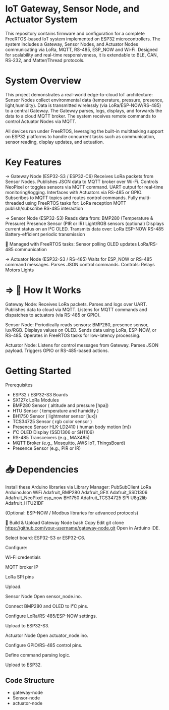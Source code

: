 #  IoT Gateway, Sensor Node, and Actuator System
This repository contains firmware and configuration for a complete FreeRTOS-based IoT system implemented on ESP32 microcontrollers. The system includes a Gateway, Sensor Nodes, and Actuator Nodes communicating via LoRa, MQTT, RS-485, ESP_NOW and Wi-Fi. Designed for scalability and real-time responsiveness, it is extendable to BLE, CAN, RS-232, and Matter/Thread protocols.

# System Overview
This project demonstrates a real-world edge-to-cloud IoT architecture:
Sensor Nodes collect environmental data (temperature, pressure, presence, light,humidity).
Data is transmitted wirelessly (via LoRa/ESP-NOW/RS-485) to a central Gateway.
The Gateway parses, logs, displays, and forwards the data to a cloud MQTT broker.
The system receives remote commands to control Actuator Nodes via MQTT.

All devices run under FreeRTOS, leveraging the built-in multitasking support on ESP32 platforms to handle concurrent tasks such as communication, sensor reading, display updates, and actuation.

# Key Features
  ->  Gateway Node (ESP32-S3 / ESP32-C6)
      Receives LoRa packets from Sensor Nodes.
      Publishes JSON data to MQTT broker over Wi-Fi.
      Controls NeoPixel or toggles sensors via MQTT command.
      UART output for real-time monitoring/logging.
      Interfaces with Actuators via RS-485 or GPIO.
      Subscribes to MQTT topics and routes control commands.
      Fully multi-threaded using FreeRTOS tasks for:
      LoRa reception
      MQTT publish/subscribe
      RS-485 interaction

 ->  Sensor Node (ESP32-S3)
     Reads data from:
     BMP280 (Temperature & Pressure)
     Presence Sensor (PIR or IR)
     Light/RGB sensors (optional)
     Displays current status on an I²C OLED.
     Transmits data over:
     LoRa
     ESP-NOW
     RS-485
     Battery-efficient periodic transmission

🧠 Managed with FreeRTOS tasks:
Sensor polling
OLED updates
LoRa/RS-485 communication

->  Actuator Node (ESP32-S3 / RS-485)
    Waits for ESP_NOW or RS-485 command messages.
    Parses JSON control commands.
    Controls:
    Relays
    Motors
    Lights

# => 🧠 How It Works
Gateway Node:
Receives LoRa packets.
Parses and logs over UART.
Publishes data to cloud via MQTT.
Listens for MQTT commands and dispatches to actuators (via RS-485 or GPIO).

Sensor Node:
Periodically reads sensors: BMP280, presence sensor, lux/RGB.
Displays values on OLED.
Sends data using LoRa, ESP-NOW, or RS-485.
Operates in FreeRTOS tasks for low-latency processing.

Actuator Node:
Listens for control messages from Gateway.
Parses JSON payload.
Triggers GPIO or RS-485-based actions.

#  Getting Started
Prerequisites
- ESP32 / ESP32-S3 Boards
- SX127x LoRa Modules
- BMP280 Sensor ( altitude and pressure [hpa])
- HTU Sensor ( temperature and humidity )
- BH1750 Sensor ( lightmeter sensor [lux])
- TCS34725 Sensor ( rgb color sensor )
- Presence Sensor HLK-LD2410 ( human body motion [m])
- I²C OLED Display (SSD1306 or SH1106)
- RS-485 Transceivers (e.g., MAX485)
- MQTT Broker (e.g., Mosquitto, AWS IoT, ThingsBoard)
- Presence Sensor (e.g., PIR or IR)

# 📥 Dependencies
Install these Arduino libraries via Library Manager:
PubSubClient
LoRa
ArduinoJson
WiFi
Adafruit_BMP280
Adafruit_GFX
Adafruit_SSD1306
Adafruit_NeoPixel
esp_now
BH1750
Adafruit_TCS34725
SPI
U8g2lib
Adafruit_HTU21DF

(Optional: ESP-NOW / Modbus libraries for advanced protocols)

🚀 Build & Upload
Gateway Node
bash
Copy
Edit
git clone https://github.com/your-username/gateway-node.git
Open in Arduino IDE.

Select board: ESP32-S3 or ESP32-C6.

Configure:

Wi-Fi credentials

MQTT broker IP

LoRa SPI pins

Upload.

Sensor Node
Open sensor_node.ino.

Connect BMP280 and OLED to I²C pins.

Configure LoRa/RS-485/ESP-NOW settings.

Upload to ESP32-S3.

Actuator Node
Open actuator_node.ino.

Configure GPIO/RS-485 control pins.

Define command parsing logic.

Upload to ESP32.

## Code Structure

- gateway-node
- Sensor-node
- actuator-node


